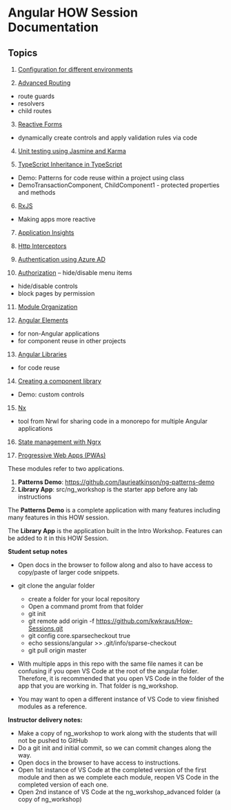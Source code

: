 # Angular HOW Session Documentation

## Topics
1. [Configuration for different environments](docs/Configuration.md)

2. [Advanced Routing](docs/Routing.md)
- route guards
- resolvers
- child routes

3. [Reactive Forms](docs/ReactiveForms.md)
- dynamically create controls and apply validation rules via code

4. [Unit testing using Jasmine and Karma](docs/UnitTesting.md)

5. [TypeScript Inheritance in TypeScript](https://github.com/laurieatkinson/ng-patterns-demo)
- Demo: Patterns for code reuse within a project using class
- DemoTransactionComponent, ChildComponent1 - protected properties and methods

6. [RxJS](docs/Rxjs.md)
- Making apps more reactive

7. [Application Insights](docs/AppInsights.md)

8. [Http Interceptors](docs/HttpInterceptors.md)

9. [Authentication using Azure AD](docs/Authentication.md)

10. [Authorization](docs/Authorization.md)
– hide/disable menu items
- hide/disable controls
- block pages by permission

11. [Module Organization](docs/ModuleOrganization.md)

12. [Angular Elements](docs/AngularElements.md)
- for non-Angular applications
- for component reuse in other projects

13. [Angular Libraries](docs/AngularLibraries.md)
- for code reuse

14. [Creating a component library](https://github.com/laurieatkinson/ng-patterns-demo)
- Demo: custom controls

15. [Nx](docs/NxMonorepos.md)
-  tool from Nrwl for sharing code in a monorepo for multiple Angular applications

16. [State management with Ngrx](docs/NgrxStateManagement.md)

17. [Progressive Web Apps (PWAs)](docs/PWA.md)


These modules refer to two applications.
1. **Patterns Demo**: https://github.com/laurieatkinson/ng-patterns-demo
2. **Library App**: src/ng_workshop is the starter app before any lab instructions

The **Patterns Demo** is a complete application with many features including many features in this HOW session.

The **Library App** is the application built in the Intro Workshop. Features can be added to it in this HOW Session.

**Student setup notes**
- Open docs in the browser to follow along and also to have access to copy/paste of larger code snippets.
- git clone the angular folder
  - create a folder for your local repository
  - Open a command promt from that folder
  - git init
  - git remote add origin -f https://github.com/kwkraus/How-Sessions.git
  - git config core.sparsecheckout true
  - echo sessions/angular >> .git/info/sparse-checkout
  - git pull origin master

- With multiple apps in this repo with the same file names it can be confusing if you open VS Code at the root of the angular folder. Therefore, it is recommended that you open VS Code in the folder of the app that you are working in. That folder is ng_workshop.
- You may want to open a different instance of VS Code to view finished modules as a reference.


**Instructor delivery notes:**
- Make a copy of ng_workshop to work along with the students that will not be pushed to GitHub
- Do a git init and initial commit, so we can commit changes along the way.
- Open docs in the browser to have access to instructions.
- Open 1st instance of VS Code at the completed version of the first module and then as we complete each module, reopen VS Code in the completed version of each one.
- Open 2nd instance of VS Code at the ng_workshop_advanced folder (a copy of ng_workshop)

